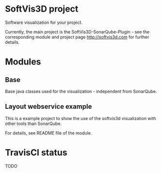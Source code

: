 # SoftVis3D project

Software visualization for your project.

Currently, the main project is the SoftVis3D-SonarQube-Plugin - see the corresponding module and project page http://softvis3d.com for further details.

# Modules

## Base

Base java classes used for the visualization - independent from SonarQube.

## Layout webservice example

This is a example project to show the use of the softvis3d visualization with other tools than SonarQube.

For details, see README file of the module. 

# TravisCI status

TODO